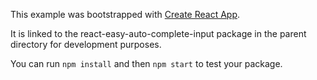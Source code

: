 This example was bootstrapped with [Create React App](https://github.com/facebook/create-react-app).

It is linked to the react-easy-auto-complete-input package in the parent directory for development purposes.

You can run `npm install` and then `npm start` to test your package.
